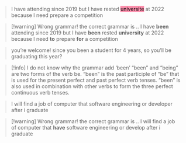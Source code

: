 > I have attending since 2019
> but I have rested <mark style="background: #FF5582A6;">universite</mark> at 2022 because I need prepare a competition

> [!warning]  Wrong grammar!
> the correct grammar is ..
> I have **been** attending since 2019 
> but I have **been** rested **university** at 2022 because I need **to** prepare **for** a competition 

> you’re welcome! since you been a student for 4 years, so you’ll be graduating this year?

> [!info] I do not know why the grammar add ‘been’
> “been” and “being” are two forms of the verb be. “been” is the past participle of “be” that is used for the present perfect and past perfect verb tenses. “been” is also used in combination with other verbs to form the three perfect continuous verb tenses.
 
> I will find a job of computer that software engineering or developer after i graduate

> [!warning]  Wrong grammar!
> the correct grammar is ..
> I will find a job of computer that **have** software engineering or develop after i graduate

